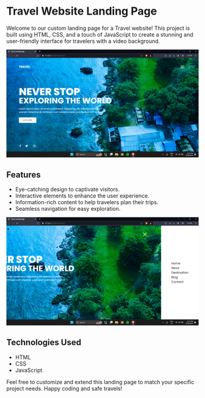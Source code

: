 # Travel Website Landing Page

Welcome to our custom landing page for a Travel website! This project is built using HTML, CSS, and a touch of JavaScript to create a stunning and user-friendly interface for travelers with a video background.

![Travel Website](Output/VB%20Output%201.png)

## Features

- Eye-catching design to captivate visitors.
- Interactive elements to enhance the user experience.
- Information-rich content to help travelers plan their trips.
- Seamless navigation for easy exploration.

![Travel Website Screenshot](Output/VB%20Output%202.png)

## Technologies Used

- HTML
- CSS
- JavaScript

Feel free to customize and extend this landing page to match your specific project needs. Happy coding and safe travels!
